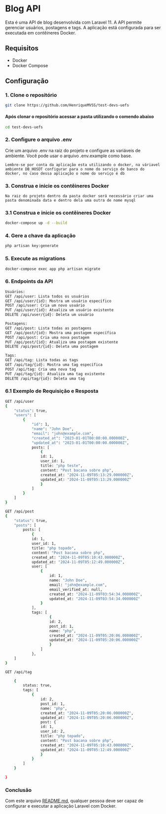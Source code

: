 # Blog API

Esta é uma API de blog desenvolvida com Laravel 11. A API permite gerenciar usuários, postagens e tags. A aplicação está configurada para ser executada em contêineres Docker.

## Requisitos

- Docker
- Docker Compose

## Configuração

### 1. Clone o repositório

```bash
git clone https://github.com/HenriqueMVSS/test-devs-uefs
```
#### Após clonar o repositório acessar a pasta utilizando o comendo abaixo
```bash 
cd test-devs-uefs
```
### 2. Configure o arquivo .env
Crie um arquivo .env na raiz do projeto e configure as variáveis de ambiente. Você pode usar o arquivo .env.example como base.

``Lembre-se por conta da aplicação esta utilizando o docker, na váriavel ambiente DB_HOSDT configurar para o nome do serviço de banco do docker, no caso dessa aplicação o nome do serviço é db``
### 3. Construa e inicie os contêineres Docker
``
Na raiz do projeto dentro da pasta docker será necessário criar uma pasta denominada data e dentro dela uma outra de nome mysql
``
### 3.1 Construa e inicie os contêineres Docker
```bash 
docker-compose up -d --build
```
### 4. Gere a chave da aplicação
```bash 
php artisan key:generate
```
### 5. Execute as migrations
```bash 
docker-compose exec app php artisan migrate
```

### 6. Endpoints da API
```bash 
Usuários:
GET /api/user: Lista todos os usuários
GET /api/user/{id}: Mostra um usuário específico
POST /api/user: Cria um novo usuário
PUT /api/user/{id}: Atualiza um usuário existente
DELETE /api/user/{id}: Deleta um usuário

Postagens:
GET /api/post: Lista todas as postagens
GET /api/post/{id}: Mostra uma postagem específica
POST /api/post: Cria uma nova postagem
PUT /api/post/{id}: Atualiza uma postagem existente
DELETE /api/post/{id}: Deleta uma postagem

Tags:
GET /api/tag: Lista todas as tags
GET /api/tag/{id}: Mostra uma tag específica
POST /api/tag: Cria uma nova tag
PUT /api/tag/{id}: Atualiza uma tag existente
DELETE /api/tag/{id}: Deleta uma tag
```

### 6.1 Exemplo de Requisição e Resposta 

```bash
GET /api/user
{
    "status": true,
    "users": [
        {
            "id": 1,
            "name": "John Doe",
            "email": "john@example.com",
            "created_at": "2023-01-01T00:00:00.000000Z",
            "updated_at": "2023-01-01T00:00:00.000000Z",
            posts: [
                {
                id: 1,
                user_id: 1,
                title: "php teste",
                content: "Post bacana sobre php",
                created_at: "2024-11-09T05:13:29.000000Z",
                updated_at: "2024-11-09T05:13:29.000000Z"
                }
            ]
        }
    ]
}

GET /api/post
{
    "status": true,
    "posts": [
        posts: [
            {
            id: 1,
            user_id: 1,
            title: "php topado",
            content: "Post bacana sobre php",
            created_at: "2024-11-09T05:10:43.000000Z",
            updated_at: "2024-11-09T05:12:49.000000Z",
            user: [
                {
                    id: 1,
                    name: "John Doe",
                    email: "john@example.com",
                    email_verified_at: null,
                    created_at: "2024-11-09T03:54:34.000000Z",
                    updated_at: "2024-11-09T03:54:34.000000Z"
                }
            ],
            tags: [
                    {
                    id: 2,
                    post_id: 1,
                    name: "php",
                    created_at: "2024-11-09T05:20:06.000000Z",
                    updated_at: "2024-11-09T05:20:06.000000Z"
                    }
                ]
            },
    ]
}

GET /api/tag

    {
        status: true,
        tags: [
            {
                id: 2,
                post_id: 1,
                name: "php",
                created_at: "2024-11-09T05:20:06.000000Z",
                updated_at: "2024-11-09T05:20:06.000000Z",
                post: {
                id: 1,
                user_id: 2,
                title: "php topado",
                content: "Post bacana sobre php",
                created_at: "2024-11-09T05:10:43.000000Z",
                updated_at: "2024-11-09T05:12:49.000000Z"
                }
            }
        ]
    }
   
}
```



### Conclusão

Com este arquivo [README.md](http://_vscodecontentref_/3), qualquer pessoa deve ser capaz de configurar e executar a aplicação Laravel com Docker.
